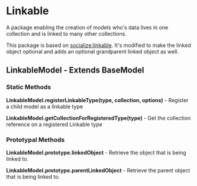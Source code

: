 # Linkable #

A package enabling the creation of models who's data lives in one collection and is linked to many other collections.

This package is based on [socialize:linkable](https://atmospherejs.com/socialize/linkable-model). It's modified to make the linked object optional and adds an optional grandparent linked object as well.

## LinkableModel - Extends BaseModel ##

### Static Methods ###

**LinkableModel.registerLinkableType(type, collection, options)** - Register a child model as a linkable type

**LinkableModel.getCollectionForRegisteredType(type)** - Get the collection reference on a registered Linkable type

### Prototypal Methods ###

**LinkableModel.prototype.linkedObject** - Retrieve the object that is being linked to.

**LinkableModel.prototype.parentLinkedObject** - Retrieve the parent object that is being linked to.